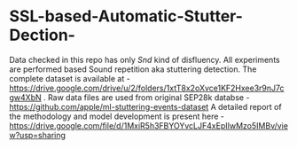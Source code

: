 # SSL-based-Automatic-Stutter-Dection-
Data checked in this repo has only _Snd_ kind of disfluency. All experiments are performed based Sound repetition aka stuttering detection.
The complete dataset is available at -  https://drive.google.com/drive/u/2/folders/1xtT8x2oXvce1KF2Hxee3r9nJ7cgw4XbN .
Raw data files are used from original SEP28k databse - https://github.com/apple/ml-stuttering-events-dataset
A detailed report of the methodology and model development is present here - https://drive.google.com/file/d/1MxiR5h3FBYOYvcLJF4xEpIIwMzo5IMBv/view?usp=sharing
